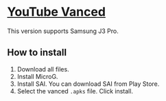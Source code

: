 # [YouTube Vanced](https://vanced.app)
This version supports Samsung J3 Pro.

## How to install
1. Download all files.
2. Install MicroG.
3. Install SAI. You can download SAI from Play Store.
4. Select the vanced `.apks` file. Click install.